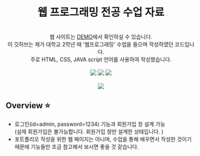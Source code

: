 <p align="center">
  <h1 align="center">웹 프로그래밍 전공 수업 자료 </h1>

  <p align="center">
  <br/>웹 사이트는 <a href="https://heejung0413.github.io/heejung-market/">DEMO</a>에서 확인하실 수 있습니다.
  <br/>
 이 깃허브는 제가 대학교 2학년 때 '웹프로그래밍' 수업을 들으며 작성하였던 코드입니다.
    <br/>
    주로 HTML, CSS, JAVA script 언어를 사용하여 작성했습니다.
  <br/>
    <br/>
    <img src="https://img.shields.io/badge/--05122A?style=flat&logo=bootstrap&logoColor=563D7C"/>
    <img src="https://img.shields.io/badge/-CSS-05122A?style=flat&logo=CSS3&logoColor=1572B6"/>
    <img src="https://img.shields.io/badge/-HTML-05122A?style=flat&logo=HTML5"/>
  <br/>
  <br/>
  <img src="https://github.com/heejung0413/webprogramming/blob/main/demo/market-gif.gif?raw=true"/>
</p>

## Overview ⭐️

- 로그인(id=admin, password=1234) 기능과 회원가입 창 설계 가능
 <br/> (실제 회원가입은 불가능합니다. 회원가입 창만 설계한 상태입니다. )
- 포트폴리오 작성을 위한 웹 페이지는 아니며, 수업을 통해 배우면서 작성한 것이기 때문에 기능들만 조금 참고해서 보시면 좋을 것 같습니다. 

